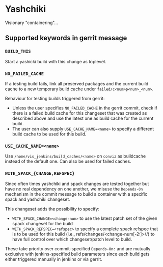 # Yashchiki

Visionary "containering"…

## Supported keywords in gerrit message

### `BUILD_THIS`

Start a yashicki build with this change as toplevel.


### `NO_FAILED_CACHE`

If a testing build fails, link all preserved packages and the current build
cache to a new temporary build cache under `failed/c<num>p<num>_<num>`.

Behaviour for testing builds triggered from gerrit:
* Unless the user specifies `NO_FAILED_CACHE` in the gerrit commit,
  check if there is a failed build cache for this changeset that was
  created as described above and use the latest one as build cache for
  the current build.
* The user can also supply `USE_CACHE_NAME=<name>` to specify a
  different build cache to be used for this build.


### `USE_CACHE_NAME=<name>`

Use `/home/vis_jenkins/build_caches/<name>` on `conviz` as buildcache instead
of the default one. Can also be used for failed caches.


### `WITH_SPACK_{CHANGE,REFSPEC}`

Since often times yashchiki and spack changes are tested together but
have no real dependency on one another, we misuse the `Depends-On`
mechanism in the commit message to build a container with a specific
spack and yashchiki changeset.

This changeset adds the possibility to specify:
* `WITH_SPACK_CHANGE=<change-num>` to use the latest patch set of the
  given spack changeset for the build
* `WITH_SPACK_REFSPEC=<refspec>` to specify a complete spack refspec
  that is to be used for this build (i.e.,
  refs/changes/<change-num[-2:]>/<change-num>/<patch-level>) to have
  full control over which changeset/patch level to build.

These take priority over commit-specified `Depends-On:` and are mutually
exclusive with jenkins-specified build parameters since each build gets
either triggered manually in jenkins or via gerrit.
